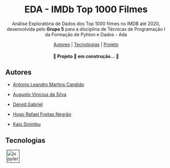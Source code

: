 <h1 align="center">  EDA - IMDb Top 1000 Filmes </h1>

<p align="center">Análise Exploratória de Dados dos Top 1000 filmes no IMDB até 2020, desenvolvida pelo <strong>Grupo 5</strong> para a disciplina de Técnicas de Programação I da Formação de Pyhton e Dados - Ada<p>

<p align="center">
    <a href="##Autores">Autores</a> |
    <a href="##Tecnologias">Tecnologias</a> |
    <a href="##Projetos">Projeto</a> 
</p>

<h4 align="center"> &#128679; Projeto &#128640; em construção... &#128679; </h4>

 ## Autores

- [Antonio Leandro Martins Candido](https://pointerpointer.com/)

- [Augusto Vinicius da Silva](https://github.com/Vinicius999)

- [Deivid Gabriel](http://eelslap.com/) 

- [Hugo Rafael Freitas Negrão](https://pointerpointer.com/) 

- [Kaio Sinimbu](http://eelslap.com/)

## Tecnologias

<p style='margin: 16px 4px 32px;'>
	<a href="" target="_blank" rel="noreferrer">
        <img src="https://cdn.jsdelivr.net/gh/devicons/devicon/icons/jupyter/jupyter-original-wordmark.svg" alt="jupyter" width="40" height="40" />
    </a>
</p>
